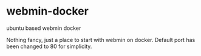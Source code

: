 # webmin-docker
ubuntu based webmin docker

Nothing fancy, just a place to start with webmin on docker. Default port has been changed to 80 for simplicity.

